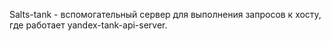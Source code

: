 Salts-tank - вспомогательный сервер для выполнения запросов к хосту,
где работает yandex-tank-api-server.
